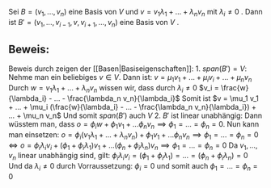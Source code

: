 Sei $B = (v_1, ..., v_n)$ eine Basis von $V$ und $v = v_1 \lambda_1 + ... + \lambda_n v_n$ mit $\lambda_i \neq 0$ . Dann ist $B' = (v_1, ..., v_{i - 1}, v, v_{i + 1}, ..., v_n)$ eine Basis von $V$ .

## Beweis:
Beweis durch zeigen der [[Basen|Basiseigenschaften]]:
	1. $span(B') = V$:
	Nehme man ein beliebiges $v \in V$. Dann ist:
	$v = \mu_1 v_1 + ... + \mu_i v_i + ... + \mu_n v_n$ 
	Durch $w = v_1 \lambda_1 + ... + \lambda_n v_n$  wissen wir, dass durch $\lambda_i \neq 0$ 
	$v_i = \frac{w}{\lambda_i} - ... - \frac{\lambda_n v_n}{\lambda_i}$ 
	Somit ist $v = \mu_1 v_1 + ... + \mu_i (\frac{w}{\lambda_i} - ... - \frac{\lambda_n v_n}{\lambda_i}) + ... + \mu_n v_n$ 
	Und somit $span(B')$ auch $V$
	2. $B'$ ist linear unabhängig:
	Dann wüsstem man, dass
	$o = \phi_i w + \phi_1 v_1 + ... \phi_n v_n \implies \phi_1 = ... = \phi_n = 0$.
	Nun kann man einsetzen:
	$o = \phi_i (v_1 \lambda_1 + ... + \lambda_n v_n) + \phi_1 v_1 + ... \phi_n v_n \implies \phi_1 = ... = \phi_n = 0$
	$\Leftrightarrow o = \phi_i \lambda_i v_i + (\phi_1 + \phi_i \lambda_1)v_1 + ... (\phi_n + \phi_i \lambda_n) v_n \implies \phi_1 = ... = \phi_n = 0$
	Da $v_1, ..., v_n$ linear unabhängig sind, gilt:
	$\phi_i \lambda_i v_i = (\phi_1 + \phi_i \lambda_1) = ... = (\phi_n + \phi_i \lambda_n) = 0$ 
	Und da $\lambda_i \neq 0$ durch Vorraussetzung:
	$\phi_i = 0$
	und somit auch $\phi_1 = ... = \phi_n = 0$ 




